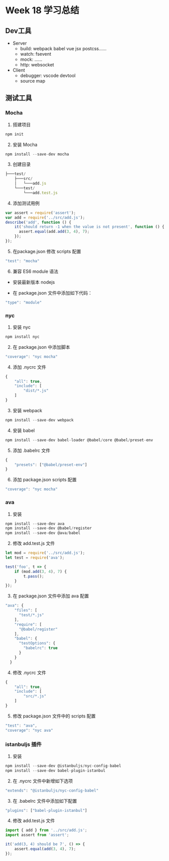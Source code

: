 # Week 18 学习总结
## Dev工具
- Server
    - build: webpack babel vue jsx postcss……
    - watch: fsevent
    - mock: ……
    - http: websocket
- Client
    - debugger: vscode devtool
    - source map
## 测试工具
### Mocha
1. 搭建项目
```js
npm init
```
2. 安装 Mocha
```js
npm install --save-dev mocha
```
3. 创建目录
```js
├───test/
    ├───src/
    │   └───add.js
    └───test/
        └───add.test.js
```
4. 添加测试用例
```js
var assert = require('assert');
var add = require('../src/add.js');
describe('add', function () {
    it('should return -1 when the value is not present', function () {
      assert.equal(add.add(3, 4), 7);
    });
});
```
5. 在package.json 修改 scripts 配置
```js
"test": "mocha"
```
6. 兼容 ES6 module 语法
- 安装最新版本 nodejs

- 在 package.json 文件中添加如下代码：
```js
"type": "module"
```
### nyc
1. 安装 nyc
```js
npm install nyc
```
2. 在 package.json 中添加脚本
```js
"coverage": "nyc mocha"
```
4. 添加 .nycrc 文件
```js
{
    "all": true,
    "include": [
        "dist/*.js"
    ]
}
```
3. 安装 webpack
```js
npm install --save-dev webpack
```
4. 安装 babel
```js
npm install --save-dev babel-loader @babel/core @babel/preset-env
```
5. 添加 .babelrc 文件
```js
{
    "presets": ["@babel/preset-env"]
}
```
6. 添加 package.json scripts 配置
```js
"coverage": "nyc mocha"
```
### ava
1. 安装
```js
npm install --save-dev ava
npm install --save-dev @babel/register
npm install --save-dev @ava/babel
```
2. 修改 add.test.js 文件
```js
let mod = require('../src/add.js');
let test = require('ava');

test('foo', t => {
    if (mod.add(3, 4), 7) {
        t.pass();
    }
});
```
3. 在 package.json 文件中添加 ava 配置
```js
"ava": {
    "files": [
      "test/*.js"
    ],
    "require": [
      "@babel/register"
    ],
    "babel": {
      "testOptions": {
        "babelrc": true
      }
    }
  }
```
4. 修改 .nycrc 文件
```js
{
    "all": true,
    "include": [
        "src/*.js"
    ]
}
```
5. 修改 package.json 文件中的 scripts 配置
```js
"test": "ava",
"coverage": "nyc ava"
```
### istanbuljs 插件
1. 安装
```js
npm install --save-dev @istanbuljs/nyc-config-babel
npm install --save-dev babel-plugin-istanbul
```
2. 在 .nycrc 文件中新增如下选项
```js
"extends": "@istanbuljs/nyc-config-babel"
```
3. 在 .babelrc 文件中添加如下配置
```js
"plugins": ["babel-plugin-istanbul"]
```
4. 修改 add.test.js 文件
```js
import { add } from '../src/add.js';
import assert from 'assert';

it('add(3, 4) should be 7', () => {
    assert.equal(add(3, 4), 7);
});
```